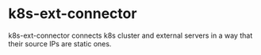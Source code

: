 # k8s-ext-connector
k8s-ext-connector connects k8s cluster and external servers in a way that their source IPs are static ones.
